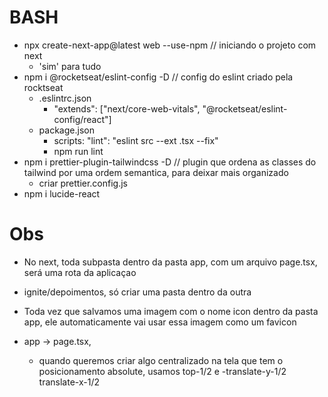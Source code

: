 # BASH 

- npx create-next-app@latest web --use-npm // iniciando o projeto com next
  - 'sim' para tudo
- npm i @rocketseat/eslint-config -D // config do eslint criado pela rocktseat
  - .eslintrc.json
    - "extends": ["next/core-web-vitals", "@rocketseat/eslint-config/react"]
  - package.json
    - scripts: "lint": "eslint src --ext .tsx --fix"
    - npm run lint
- npm i prettier-plugin-tailwindcss -D // plugin que ordena as classes do tailwind por uma ordem semantica, para deixar mais organizado
  - criar prettier.config.js
- npm i lucide-react

# Obs

- No next, toda subpasta dentro da pasta app, com um arquivo page.tsx, será uma rota da aplicaçao
- ignite/depoimentos, só criar uma pasta dentro da outra

- Toda vez que salvamos uma imagem com o nome icon dentro da pasta app, ele automaticamente vai usar essa imagem como um favicon

- app -> page.tsx,
  - quando queremos criar algo centralizado na tela que tem o posicionamento absolute, usamos top-1/2 e -translate-y-1/2 translate-x-1/2
